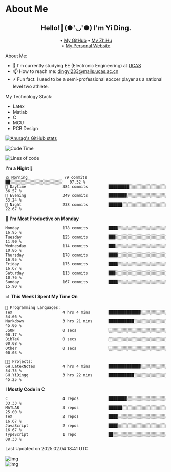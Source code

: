 # About Me

<h2 style="text-align:center;"> Hello!👋(●'◡'●) I'm Yi Ding.</h2>

<div style="text-align:center;">
  • <a href="https://github.com/YiDingg">My GitHub</a>
  • <a href="https://www.zhihu.com/people/YiDingg">My ZhiHu</a><br>
  • <a href="https://yidingg.github.io/YiDingg">My Personal Website</a><br>
</div>

About Me:
- 🔭 I'm currently studying EE (Electronic Engineering) at [UCAS](https://www.ucas.ac.cn/)
- 📫 How to reach me: dingyi233@mails.ucas.ac.cn
- ⚡ Fun fact: I used to be a semi-professional soccer player as a national level two athlete.

My Technology Stack:
- Latex
- Matlab
- C
- MCU
- PCB Design

[![Anurag's GitHub stats](https://github-readme-stats.vercel.app/api?username=YiDingg)](https://github.com/anuraghazra/github-readme-stats)

<!--START_SECTION:waka-->
![Code Time](http://img.shields.io/badge/Code%20Time-909%20hrs%2025%20mins-blue)

![Lines of code](https://img.shields.io/badge/From%20Hello%20World%20I%27ve%20Written-742.8%20thousand%20lines%20of%20code-blue)

**I'm a Night 🦉** 

```text
🌞 Morning                79 commits          ██░░░░░░░░░░░░░░░░░░░░░░░   07.52 % 
🌆 Daytime                384 commits         █████████░░░░░░░░░░░░░░░░   36.57 % 
🌃 Evening                349 commits         ████████░░░░░░░░░░░░░░░░░   33.24 % 
🌙 Night                  238 commits         ██████░░░░░░░░░░░░░░░░░░░   22.67 % 
```
📅 **I'm Most Productive on Monday** 

```text
Monday                   178 commits         ████░░░░░░░░░░░░░░░░░░░░░   16.95 % 
Tuesday                  125 commits         ███░░░░░░░░░░░░░░░░░░░░░░   11.90 % 
Wednesday                114 commits         ███░░░░░░░░░░░░░░░░░░░░░░   10.86 % 
Thursday                 178 commits         ████░░░░░░░░░░░░░░░░░░░░░   16.95 % 
Friday                   175 commits         ████░░░░░░░░░░░░░░░░░░░░░   16.67 % 
Saturday                 113 commits         ███░░░░░░░░░░░░░░░░░░░░░░   10.76 % 
Sunday                   167 commits         ████░░░░░░░░░░░░░░░░░░░░░   15.90 % 
```


📊 **This Week I Spent My Time On** 

```text
💬 Programming Languages: 
TeX                      4 hrs 4 mins        ██████████████░░░░░░░░░░░   54.66 % 
Markdown                 3 hrs 21 mins       ███████████░░░░░░░░░░░░░░   45.06 % 
JSON                     0 secs              ░░░░░░░░░░░░░░░░░░░░░░░░░   00.17 % 
BibTeX                   0 secs              ░░░░░░░░░░░░░░░░░░░░░░░░░   00.08 % 
Other                    0 secs              ░░░░░░░░░░░░░░░░░░░░░░░░░   00.03 % 

🐱‍💻 Projects: 
GH.LatexNotes            4 hrs 4 mins        ██████████████░░░░░░░░░░░   54.75 % 
GH.YiDingg               3 hrs 22 mins       ███████████░░░░░░░░░░░░░░   45.25 % 
```

**I Mostly Code in C** 

```text
C                        4 repos             ████████░░░░░░░░░░░░░░░░░   33.33 % 
MATLAB                   3 repos             ██████░░░░░░░░░░░░░░░░░░░   25.00 % 
TeX                      2 repos             ████░░░░░░░░░░░░░░░░░░░░░   16.67 % 
JavaScript               2 repos             ████░░░░░░░░░░░░░░░░░░░░░   16.67 % 
TypeScript               1 repo              ██░░░░░░░░░░░░░░░░░░░░░░░   08.33 % 
```




 Last Updated on 2025.02.04 18:41 UTC
<!--END_SECTION:waka-->

<!-- Coding activity over the last year -->
<div class='center'><img src='https://wakatime.com/share/@YiDingg/260601e0-8e46-41ab-9832-d4d0ae5fd0bd.svg' alt='img'/></div>

<!-- Languages over the last year -->
<div class='center'><img src='https://wakatime.com/share/@YiDingg/99546fa3-4cc3-4808-ab6e-13f38e27aba1.svg' alt='img'/></div>
